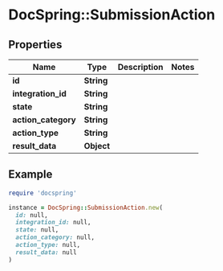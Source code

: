 # DocSpring::SubmissionAction

## Properties

| Name | Type | Description | Notes |
| ---- | ---- | ----------- | ----- |
| **id** | **String** |  |  |
| **integration_id** | **String** |  |  |
| **state** | **String** |  |  |
| **action_category** | **String** |  |  |
| **action_type** | **String** |  |  |
| **result_data** | **Object** |  |  |

## Example

```ruby
require 'docspring'

instance = DocSpring::SubmissionAction.new(
  id: null,
  integration_id: null,
  state: null,
  action_category: null,
  action_type: null,
  result_data: null
)
```

